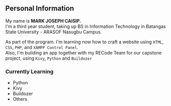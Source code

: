 ## Personal Information

My name is **MARK JOSEPH CAISIP.** <br> I'm a third year student, taking up BS in Information Technology in Batangas State University - ARASOF Nasugbu Campus.

As part of the program. I'm learning now how to craft a website using `HTML`, `CSS`, `PHP`, and `XAMPP Control Panel`.<br>
Also, I'm building an app together with my RECode Team for our capstone project, using `Kivy`, `Python` and `Buildozer`


### Currently Learning

* []() Python
* []() Kivy
* []() Buildozer
* []() Others
